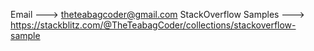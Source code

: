 Email ---> theteabagcoder@gmail.com
StackOverflow Samples ---> https://stackblitz.com/@TheTeabagCoder/collections/stackoverflow-sample
